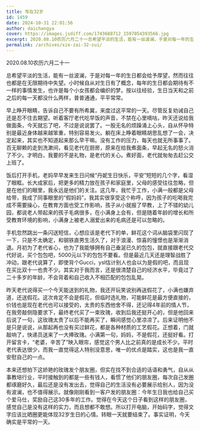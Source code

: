 ```yaml
---
title: 写在32岁
id: 1459
date: 2024-10-31 22:01:56
author: daichangya
cover: https://images.jsdiff.com/1743688712_1597054393566.jpg
excerpt: 2020.08.10农历六月二十一总希望平淡的生活，能有一丝波澜，于是对每一年的生日都会给予厚望，然而往往也都是在无限期待中失望。小时候自从对生日有了概念，每年的生日都会期待有不一样的事情发生，也许是每个小女孩都会编织的梦。按以往经验，生日当天和之前之后的每一天都没什么两样，普普通通，平平常常。早上
permalink: /archives/xie-zai-32-sui/
---
```


2020.08.10农历六月二十一

总希望平淡的生活，能有一丝波澜，于是对每一年的生日都会给予厚望，然而往往也都是在无限期待中失望。小时候自从对生日有了概念，每年的生日都会期待有不一样的事情发生，也许是每个小女孩都会编织的梦。按以往经验，生日当天和之前之后的每一天都没什么两样，普普通通，平平常常。

早上睁开眼睛，告诉自己不要有所希冀，来度过这平常的一天。尽管反复劝诫自己还是忍不住去期望。听着客厅老代吃早饭的声音，不禁在心里嘀咕，昨天还说给我做面条，今天就忘了吧，不过是说说罢了。一股无名的烦躁涌上心头，自从怀孕特别是最近身体越来越笨重，特别容易发火。躺在床上睁着眼睛胡思乱想了一会，决定起来，其实也不知道起来那么早干嘛。没有工作的压力，每天也就无所事事了。百无聊赖的走到洗漱间，看见老代在厨房，原来在给我煮面条，早起无名的怒火消了不少。才明白，我要的不是礼物，是老代的关心。煮好面，老代就匆匆去赶公交上班了。

饭后打开手机，老妈早早发来生日问候“丹妮生日快乐，平安”短短的几个字，看湿了眼眶。长大成家后，把更多的精力放在孩子和家庭里，父母的感受往往忽略，但是在他们的眼里，我永远是他们的关注。这几年，我忙于工作，小满一般都是父母给带，我成了同事眼里的“假妈妈”，我其实很享受这个称呼，因为孩子的吃喝我完成不需要操心，在教育方面也受工作影响，孩子从小就报了早教，上了不错的幼儿园，都说老人带起来的孩子毛病很多，在小满身上会有，但是随着年龄的增长和所受教育环境的影响，小满身上被老人溺爱出来的毛病还是可以忽略的。

手机忽然跳出一条闪送短信，心想应该是老代下的单，鲜花这个词从脑袋里闪现了一下，只是不太确定，和钢铁直男生活久了，对于浪漫、惊喜的憧憬也是渐渐消退。月初为了老代省心，也为了我能够拥有自己垂涎已久的包包，就直接跟老代交代好说，买个包包吧，5000元以下的包包不要看。但是最近几天还是理智战胜了冲动，跟老代说算了，即使背个Gucci，ysl估计别人也会以为是假的吧，而且现在买比双十一也贵不少。其实对于我而言，还是很清楚自己的经济水平，毕竟过了二十多岁的年龄，不会背着和自己收入不相匹配的包包乱晃。

昨天老代说得买一个今天能送到的礼物，我还开玩笑说别再送假花了，小满也嫌弃道，还送假花。这次肯定不会是假花，但临时选礼物，可能鲜花是最方便直接的，价钱也是现在老代也可以接受的，太贵的东西他舍不得，还记得4年前的情人节，在我旁敲侧隐要求下，最终老代买了一束玫瑰，收到后我还挺开心的，但是他回来后说了一句，这玫瑰太贵了以后不能再买了，瞬间感觉心里凉凉了。后来证明他不是只是说说，从那起再也没有买过鲜花，都是各种材质的工艺假花。正想着，门就敲响了，快递员送来了一大捧玫瑰。小满第一句，妈妈，不是假花，还挺好看。打开留言卡，“老婆，辛苦了”映入眼帘，感觉这个男人比之前真的是成长不少。平时老代表达很少，而我一直觉得这人特别没意思，唯一的优点是踏实，这也是我一直安慰自己的一点。

本来还想拍下这娇艳的玫瑰发个朋友圈，但实在找不到合适的话语和勇气，自从从事教培行业，平时接触到的都是一些有钱人，看惯了他们的朋友圈，每次自己发圈都琢磨好久，最后还是没有发出去，觉得自己的生活没有必要展示给别人，因为没有波澜，也不值得展示。就像刚刚看到一客户发的朋友圈：今年生日我也给自己买个爱马仕，奖励自己这30多年的工作。觉得在今天这个日子看到这样的朋友圈，感觉自己是没有这样的实力，而且想都不敢想。所以打开电脑，开始码字，觉得文字应该比晒圈更能体现32岁生日的心情。转眼一天就要结束了。事实证明，今天确实是平常的一天。

